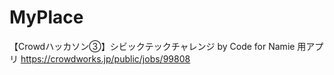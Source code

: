MyPlace
=======

【Crowdハッカソン③】シビックテックチャレンジ by Code for Namie 用アプリ https://crowdworks.jp/public/jobs/99808
